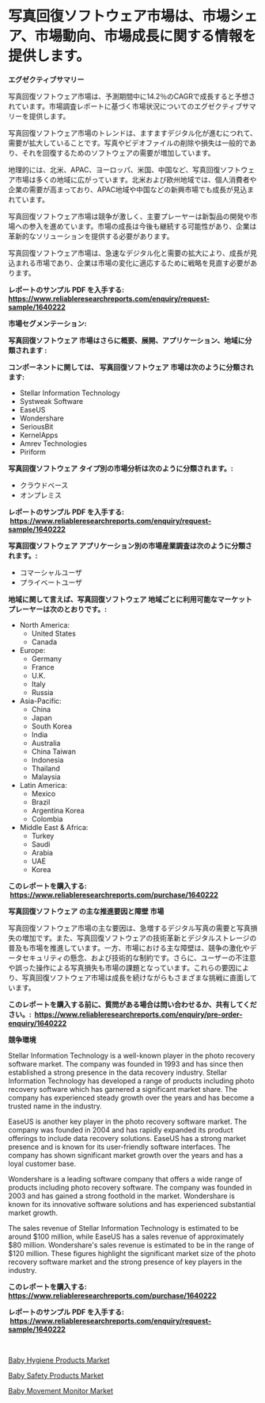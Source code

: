 <p><h1>写真回復ソフトウェア市場は、市場シェア、市場動向、市場成長に関する情報を提供します。</h1></p><p><strong>エグゼクティブサマリー</strong></p>
<p><p>写真回復ソフトウェア市場は、予測期間中に14.2％のCAGRで成長すると予想されています。市場調査レポートに基づく市場状況についてのエグゼクティブサマリーを提供します。</p><p>写真回復ソフトウェア市場のトレンドは、ますますデジタル化が進むにつれて、需要が拡大していることです。写真やビデオファイルの削除や損失は一般的であり、それを回復するためのソフトウェアの需要が増加しています。</p><p>地理的には、北米、APAC、ヨーロッパ、米国、中国など、写真回復ソフトウェア市場は多くの地域に広がっています。北米および欧州地域では、個人消費者や企業の需要が高まっており、APAC地域や中国などの新興市場でも成長が見込まれています。</p><p>写真回復ソフトウェア市場は競争が激しく、主要プレーヤーは新製品の開発や市場への参入を進めています。市場の成長は今後も継続する可能性があり、企業は革新的なソリューションを提供する必要があります。</p><p>写真回復ソフトウェア市場は、急速なデジタル化と需要の拡大により、成長が見込まれる市場であり、企業は市場の変化に適応するために戦略を見直す必要があります。</p></p>
<p><strong>レポートのサンプル PDF を入手する: <a href="https://www.reliableresearchreports.com/enquiry/request-sample/1640222">https://www.reliableresearchreports.com/enquiry/request-sample/1640222</a></strong></p>
<p><strong>市場セグメンテーション:</strong></p>
<p><strong> 写真回復ソフトウェア 市場はさらに概要、展開、アプリケーション、地域に分類されます :</strong></p>
<p><strong>コンポーネントに関しては、 写真回復ソフトウェア 市場は次のように分類されます: &nbsp;</strong></p>
<p><ul><li>Stellar Information Technology</li><li>Systweak Software</li><li>EaseUS</li><li>Wondershare</li><li>SeriousBit</li><li>KernelApps</li><li>Amrev Technologies</li><li>Piriform</li></ul></p>
<p><strong> 写真回復ソフトウェア タイプ別の市場分析は次のように分類されます。:</strong></p>
<p><ul><li>クラウドベース</li><li>オンプレミス</li></ul></p>
<p><strong>レポートのサンプル PDF を入手する: &nbsp;<a href="https://www.reliableresearchreports.com/enquiry/request-sample/1640222">https://www.reliableresearchreports.com/enquiry/request-sample/1640222</a></strong></p>
<p><strong> 写真回復ソフトウェア アプリケーション別の市場産業調査は次のように分類されます。:</strong></p>
<p><ul><li>コマーシャルユーザ</li><li>プライベートユーザ</li></ul></p>
<p><strong>地域に関して言えば、写真回復ソフトウェア 地域ごとに利用可能なマーケットプレーヤーは次のとおりです。:</strong></p>
<p><ul>
    <li>
        North America:
        <ul>
            <li>United States</li>
            <li>Canada</li>
        </ul>
    </li>
    <li>
        Europe:
        <ul>
            <li>Germany</li>
            <li>France</li>
            <li>U.K.</li>
            <li>Italy</li>
            <li>Russia</li>
        </ul>
    </li>
    <li>
        Asia-Pacific:
        <ul>
            <li>China</li>
            <li>Japan</li>
            <li>South Korea</li>
            <li>India</li>
            <li>Australia</li>
            <li>China Taiwan</li>
            <li>Indonesia</li>
            <li>Thailand</li>
            <li>Malaysia</li>
        </ul>
    </li>
    <li>
        Latin America:
        <ul>
            <li>Mexico</li>
            <li>Brazil</li>
            <li>Argentina Korea</li>
            <li>Colombia</li>
        </ul>
    </li>
    <li>
        Middle East & Africa:
        <ul>
            <li>Turkey</li>
            <li>Saudi</li>
            <li>Arabia</li>
            <li>UAE</li>
            <li>Korea</li>
        </ul>
    </li>
    </ul></p>
<p><strong>このレポートを購入する: &nbsp;<a href="https://www.reliableresearchreports.com/purchase/1640222">https://www.reliableresearchreports.com/purchase/1640222</a></strong></p>
<p><strong>写真回復ソフトウェア の主な推進要因と障壁 市場</strong></p>
<p><p>写真回復ソフトウェア市場の主な要因は、急増するデジタル写真の需要と写真損失の増加です。また、写真回復ソフトウェアの技術革新とデジタルストレージの普及も市場を推進しています。一方、市場における主な障壁は、競争の激化やデータセキュリティの懸念、および技術的な制約です。さらに、ユーザーの不注意や誤った操作による写真損失も市場の課題となっています。これらの要因により、写真回復ソフトウェア市場は成長を続けながらもさまざまな挑戦に直面しています。</p></p>
<p><strong>このレポートを購入する前に、質問がある場合は問い合わせるか、共有してください。:&nbsp; <a href="https://www.reliableresearchreports.com/enquiry/pre-order-enquiry/1640222">https://www.reliableresearchreports.com/enquiry/pre-order-enquiry/1640222</a></strong></p>
<p><strong>競争環境</strong></p>
<p><p>Stellar Information Technology is a well-known player in the photo recovery software market. The company was founded in 1993 and has since then established a strong presence in the data recovery industry. Stellar Information Technology has developed a range of products including photo recovery software which has garnered a significant market share. The company has experienced steady growth over the years and has become a trusted name in the industry.</p><p>EaseUS is another key player in the photo recovery software market. The company was founded in 2004 and has rapidly expanded its product offerings to include data recovery solutions. EaseUS has a strong market presence and is known for its user-friendly software interfaces. The company has shown significant market growth over the years and has a loyal customer base.</p><p>Wondershare is a leading software company that offers a wide range of products including photo recovery software. The company was founded in 2003 and has gained a strong foothold in the market. Wondershare is known for its innovative software solutions and has experienced substantial market growth.</p><p>The sales revenue of Stellar Information Technology is estimated to be around $100 million, while EaseUS has a sales revenue of approximately $80 million. Wondershare's sales revenue is estimated to be in the range of $120 million. These figures highlight the significant market size of the photo recovery software market and the strong presence of key players in the industry.</p></p>
<p><strong>このレポートを購入する: &nbsp; <a href="https://www.reliableresearchreports.com/purchase/1640222">https://www.reliableresearchreports.com/purchase/1640222</a></strong></p>
<p><strong>レポートのサンプル PDF を入手する: &nbsp;<a href="https://www.reliableresearchreports.com/enquiry/request-sample/1640222">https://www.reliableresearchreports.com/enquiry/request-sample/1640222</a></strong><strong></strong></p>
<p>&nbsp;</p>
<p><p><a href="https://github.com/yoshih12/Market-Research-Report-List-2/blob/main/baby-hygiene-products-market.md">Baby Hygiene Products Market</a></p><p><a href="https://github.com/brenzgnarento/Market-Research-Report-List-1/blob/main/baby-safety-products-market.md">Baby Safety Products Market</a></p><p><a href="https://github.com/jerrycopelandthomaswsqd8q/Market-Research-Report-List-2/blob/main/baby-movement-monitor-market.md">Baby Movement Monitor Market</a></p></p>